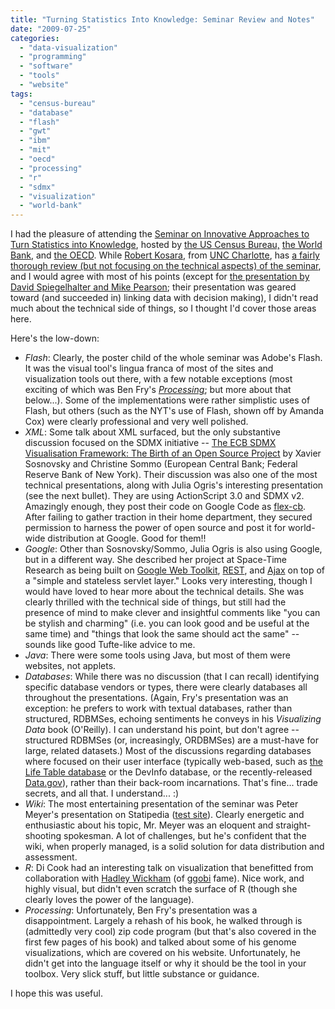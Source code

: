 ```yaml
---
title: "Turning Statistics Into Knowledge: Seminar Review and Notes"
date: "2009-07-25"
categories: 
  - "data-visualization"
  - "programming"
  - "software"
  - "tools"
  - "website"
tags: 
  - "census-bureau"
  - "database"
  - "flash"
  - "gwt"
  - "ibm"
  - "mit"
  - "oecd"
  - "processing"
  - "r"
  - "sdmx"
  - "visualization"
  - "world-bank"
---
```


I had the pleasure of attending the [Seminar on Innovative Approaches to Turn Statistics into Knowledge](http://www.oecd.org/progress/ict/statknowledge), hosted by [the US Census Bureau,](http://www.census.gov/) [the World Bank](http://www.worldbank.org/), and [the OECD](http://www.oecd.org/). While [Robert Kosara](http://eagereyes.org/user/robert_kosara), from [UNC Charlotte](http://cs.uncc.edu/~rkosara/), has [a fairly thorough review (but not focusing on the technical aspects) of the seminar](http://eagereyes.org/blog/2009/oecd-seminar-turning-statistics-into-knowledge.html), and I would agree with most of his points (except for [the presentation by David Spiegelhalter and Mike Pearson](http://www.oecd.org/dataoecd/1/50/42417361.pdf?contentId=42417362); their presentation was geared toward (and succeeded in) linking data with decision making), I didn't read much about the technical side of things, so I thought I'd cover those areas here.

Here's the low-down:

- _Flash_: Clearly, the poster child of the whole seminar was Adobe's Flash. It was the visual tool's lingua franca of most of the sites and visualization tools out there, with a few notable exceptions (most exciting of which was Ben Fry's _[Processing](http://processing.org)_; but more about that below...). Some of the implementations were rather simplistic uses of Flash, but others (such as the NYT's use of Flash, shown off by Amanda Cox) were clearly professional and very well polished.
- _XML_: Some talk about XML surfaced, but the only substantive discussion focused on the SDMX initiative -- [The ECB SDMX Visualisation Framework: The Birth of an Open Source Project](http://www.oecd.org/dataoecd/36/52/42493055.pdf?contentId=42493056) by Xavier Sosnovsky and Christine Sommo (European Central Bank; Federal Reserve Bank of New York). Their discussion was also one of the most technical presentations, along with Julia Ogris's interesting presentation (see the next bullet). They are using ActionScript 3.0 and SDMX v2. Amazingly enough, they post their code on Google Code as [flex-cb](http://code.google.com/p/flex-cb/). After failing to gather traction in their home department, they secured permission to harness the power of open source and post it for world-wide distribution at Google. Good for them!!
- _Google_: Other than Sosnovsky/Sommo, Julia Ogris is also using Google, but in a different way. She described her project at Space-Time Research as being built on [Google Web Toolkit](http://code.google.com/webtoolkit/), [REST](http://en.wikipedia.org/wiki/Representational_State_Transfer), and [Ajax](http://en.wikipedia.org/wiki/Ajax_%28programming%29) on top of a "simple and stateless servlet layer." Looks very interesting, though I would have loved to hear more about the technical details. She was clearly thrilled with the technical side of things, but still had the presence of mind to make clever and insightful comments like "you can be stylish and charming" (i.e. you can look good and be useful at the same time) and "things that look the same should act the same" -- sounds like good Tufte-like advice to me.
- _Java_: There were some tools using Java, but most of them were websites, not applets.
- _Databases_: While there was no discussion (that I can recall) identifying specific database vendors or types, there were clearly databases all throughout the presentations. (Again, Fry's presentation was an exception: he prefers to work with textual databases, rather than structured, RDBMSes, echoing sentiments he conveys in his _Visualizing Data_ book (O'Reilly). I can understand his point, but don't agree -- structured RDBMSes (or, increasingly, ORDBMSes) are a must-have for large, related datasets.) Most of the discussions regarding databases where focused on their user interface (typically web-based, such as [the Life Table database](http://lifetable.de) or the DevInfo database, or the recently-released [Data.gov](http://data.gov)), rather than their back-room incarnations. That's fine... trade secrets, and all that. I understand... :)
- _Wiki_: The most entertaining presentation of the seminar was Peter Meyer's presentation on Statipedia ([test site](http://osptest.net/mediawiki/)). Clearly energetic and enthusiastic about his topic, Mr. Meyer was an eloquent and straight-shooting spokesman. A lot of challenges, but he's confident that the wiki, when properly managed, is a solid solution for data distribution and assessment.
- _R_: Di Cook had an interesting talk on visualization that benefitted from collaboration with [Hadley Wickham](http://had.co.nz/) (of [ggobi](http://www.ggobi.org/) fame). Nice work, and highly visual, but didn't even scratch the surface of R (though she clearly loves the power of the language).
- _Processing_: Unfortunately, Ben Fry's presentation was a disappointment. Largely a rehash of his book, he walked through is (admittedly very cool) zip code program (but that's also covered in the first few pages of his book) and talked about some of his genome visualizations, which are covered on his website. Unfortunately, he didn't get into the language itself or why it should be the tool in your toolbox. Very slick stuff, but little substance or guidance.

I hope this was useful.
